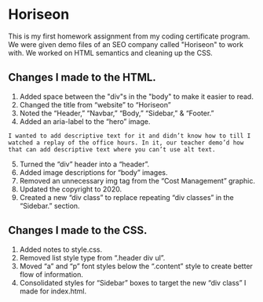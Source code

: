 # Horiseon
This is my first homework assignment from my coding certificate program. We were given demo files of an SEO company called "Horiseon" to work with. We worked on HTML semantics and cleaning up the CSS. 

## Changes I made to the HTML.

1. Added space between the "div"s in the "body" to make it easier to read. 
2. Changed the title from “website” to “Horiseon”
3. Noted the “Header,” “Navbar,” “Body,” “Sidebar,” & “Footer.” 
4. Added an aria-label to the “hero” image. 
```
I wanted to add descriptive text for it and didn’t know how to till I watched a replay of the office hours. In it, our teacher demo’d how that can add descriptive text where you can’t use alt text. 
```
5. Turned the “div” header into a “header”. 
6. Added image descriptions for “body” images. 
7. Removed an unnecessary img tag from the “Cost Management” graphic. 
8. Updated the copyright to 2020.
9. Created a new “div class” to replace repeating “div classes” in the “Sidebar.” section. 

## Changes I made to the CSS.

1. Added notes to style.css.
2. Removed list style type from “.header div ul”.
3. Moved “a” and “p” font styles below the “.content” style to create better flow of information. 
4. Consolidated styles for “Sidebar” boxes to target the new “div class” I made for index.html. 